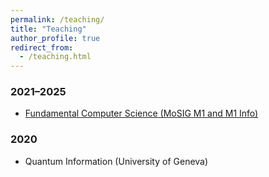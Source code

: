 ```yaml
---
permalink: /teaching/
title: "Teaching"
author_profile: true
redirect_from: 
  - /teaching.html
---
```


### 2021–2025

- [Fundamental Computer Science (MoSIG M1 and M1 Info)](https://im2ag-moodle.univ-grenoble-alpes.fr/course/view.php?id=445)

### 2020

- Quantum Information (University of Geneva)